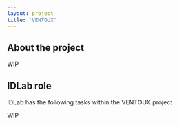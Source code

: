 ```yaml
---
layout: project
title: 'VENTOUX'
---
```


## About the project

WIP

## IDLab role

IDLab has the following tasks within the VENTOUX project

WIP
